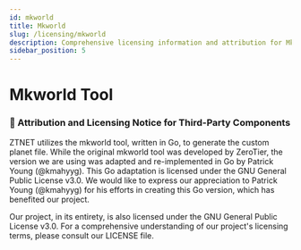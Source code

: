 ```yaml
---
id: mkworld
title: Mkworld
slug: /licensing/mkworld
description: Comprehensive licensing information and attribution for Mkworld's Go adaptation used in ZTNET.
sidebar_position: 5
---
```


# Mkworld Tool

### 📄 Attribution and Licensing Notice for Third-Party Components

ZTNET utilizes the mkworld tool, written in Go, to generate the custom planet file. While the original mkworld tool was developed by ZeroTier, the version we are using was adapted and re-implemented in Go by Patrick Young (@kmahyyg). This Go adaptation is licensed under the GNU General Public License v3.0. We would like to express our appreciation to Patrick Young (@kmahyyg) for his efforts in creating this Go version, which has benefited our project.

Our project, in its entirety, is also licensed under the GNU General Public License v3.0. For a comprehensive understanding of our project's licensing terms, please consult our LICENSE file.
